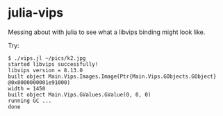 # julia-vips

Messing about with julia to see what a libvips binding might look like.

Try:

```
$ ./vips.jl ~/pics/k2.jpg
started libvips successfully!
libvips version = 8.13.0
built object Main.Vips.Images.Image(Ptr{Main.Vips.GObjects.GObject} @0x0000000001e91000)
width = 1450
built object Main.Vips.GValues.GValue(0, 0, 0)
running GC ...
done
```
